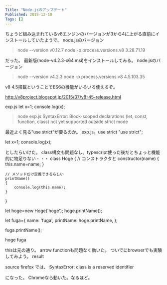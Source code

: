 ```yaml
---
Title: "Node.jsのアップデート"
Published: 2015-12-10
Tags: []
---
```


ちょうど組み込まれているv8エンジンのバージョンが3から4に上がる直前にインストールしていたようで、
node.jsのバージョン
> node --version
v0.12.7
> node -p process.versions.v8
3.28.71.19

だった。
最新版(node-v4.2.3-x64.msi)をインストールしてみる。
node.jsのバージョン
> node --version
v4.2.3
> node -p process.versions.v8
4.5.103.35

v8 4.5搭載ということでES6の機能がいろいろ使えるぞ。

http://v8project.blogspot.jp/2015/07/v8-45-release.html

exp.js
let x=1;
console.log(x);

> node exp.js
SyntaxError: Block-scoped declarations (let, const, function, class) not yet supported outside strict mode

最近よく見る”use strict”が要るのか。
exp.js。use strict
"use strict";

let x=1;
console.log(x);

としたらいけた。
class構文も問題なし。typescript使った後だとちょっと機能的に物足りない・・・
class Hoge
{
    // コンストラクタと
    constructor(name)
    {
        this.name=name;
    }

    // メソッドだけ定義できるらしい
    printName()
    {
        console.log(this.name);
    }
}

let hoge=new Hoge('hoge');
hoge.printName();

let fuga={
    name: 'fuga',
    printName: hoge.printName,
};

fuga.printName();

hoge
fuga

thisは元の通り。
arrow functionも問題なく動いた。
ついでにbrowserでも実験してみよう。
result

source
firefox では、
SyntaxError: class is a reserved identifier

になった。
Chromeなら動いた。なるほど。
